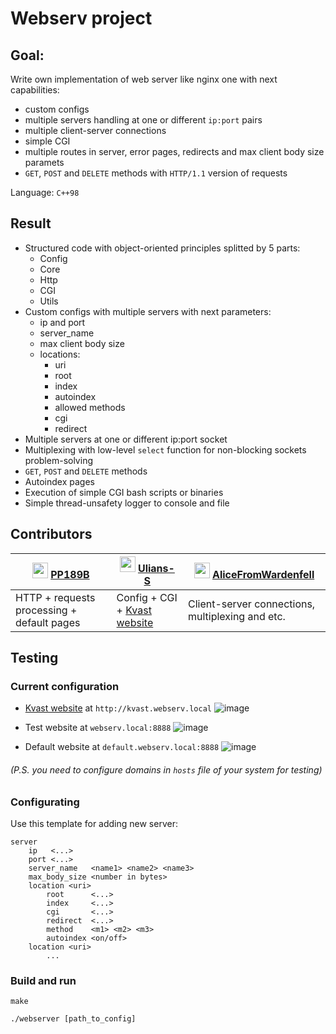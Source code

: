 # Webserv project



## Goal:

Write own implementation of web server like nginx one with next capabilities:
  * custom configs
  * multiple servers handling at one or different `ip:port` pairs
  * multiple client-server connections
  * simple CGI
  * multiple routes in server, error pages, redirects and max client body size paramets
  * `GET`, `POST` and `DELETE` methods with `HTTP/1.1` version of requests

Language: `C++98`




## Result

* Structured code with object-oriented principles splitted by 5 parts:
  + Config
  + Core
  + Http
  + CGI
  + Utils
* Custom configs with multiple servers with next parameters:
  + ip and port
  + server_name
  + max client body size 
  + locations:
    + uri
    + root
    + index
    + autoindex
    + allowed methods
    + cgi
    + redirect
* Multiple servers at one or different ip:port socket
* Multiplexing with low-level `select` function for non-blocking sockets problem-solving
* `GET`, `POST` and `DELETE` methods
* Autoindex pages
* Execution of simple CGI bash scripts or binaries
* Simple thread-unsafety logger to console and file

## Contributors


| <img src="https://avatars.githubusercontent.com/u/44144647?v=4" width="25px"> [PP189B][PP189B_profile]  | <img src="https://avatars.githubusercontent.com/u/53272893?v=4" width="25px"> [Ulians-S][Uliana-S_profile]  | <img src="https://avatars.githubusercontent.com/u/77484081?v=4" width="25px"> [AliceFromWardenfell][AliceFromWardenfell_profile] |
|---------------------------------------|------------------------------------------|---------------------------------------------------------------|
| HTTP + requests processing + default pages    | Config + CGI + [Kvast website](https://github.com/Uliana-S/kvast_htmlacademy)     | Client-server connections, multiplexing and etc.              |




## Testing

### Current configuration

* [Kvast website](https://github.com/Uliana-S/kvast_htmlacademy) at `http://kvast.webserv.local`
![image](https://user-images.githubusercontent.com/44144647/157631309-1955e75e-6820-4dcc-b2c4-3b0b54b4a013.png)

* Test website at `webserv.local:8888`
![image](https://user-images.githubusercontent.com/44144647/157630839-35b3fb01-0b3f-4a89-9284-80afc16c1333.png)

* Default website at `default.webserv.local:8888`
![image](https://user-images.githubusercontent.com/44144647/157630648-2fc203ae-2b3e-4b3f-a52a-274df46ec3e4.png)

###### (P.S. you need to configure domains in `hosts` file of your system for testing)

### Configurating

Use this template for adding new server:
```
server
    ip   <...>
    port <...>
    server_name   <name1> <name2> <name3>
    max_body_size <number in bytes>
    location <uri>
        root      <...>
        index     <...>
        cgi       <...>
        redirect  <...>
        method    <m1> <m2> <m3>
        autoindex <on/off>
    location <uri>
        ...
```

### Build and run

```
make

./webserver [path_to_config]
```


[PP189B_profile]: https://github.com/PP189B
[Uliana-S_profile]: https://github.com/Uliana-S
[AliceFromWardenfell_profile]: https://github.com/AliceFromWardenfell
